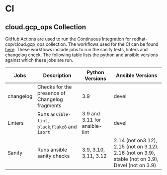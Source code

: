 # CI

## cloud.gcp_ops Collection

GitHub Actions are used to run the Continuous Integration for redhat-cop/cloud.gcp_ops collection. The workflows used for the CI can be found [here](https://github.com/redhat-cop/cloud.gcp_ops/tree/main/.github/workflows). These workflows include jobs to run the sanity tests, linters and changelog check. The following table lists the python and ansible versions against which these jobs are run.

| Jobs | Description | Python Versions | Ansible Versions |
| ------ |-------| ------ | -----------|
| changelog |Checks for the presence of Changelog fragments | 3.9 | devel |
| Linters | Runs `ansible-lint`, `black`,`flake8` and `isort`| 3.9 and 3.11 for ansible-lint| devel |
| Sanity | Runs ansible sanity checks | 3.9, 3.10, 3.11, 3.12 | 2.14 (not on3.12), 2.15 (not on 3.12), 2.16 (not on 3.9), stable (not on 3.9), Devel (not on 3.9) |
